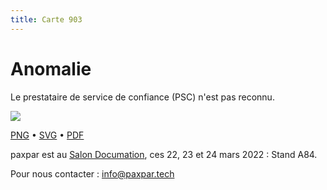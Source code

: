 ```yaml
---
title: Carte 903
---
```


# Anomalie

Le prestataire de service de confiance (PSC) n'est pas reconnu.


![](https://media.paxpar.tech/ludi/card_903_recto.png)

[PNG](https://media.paxpar.tech/ludi/card_903_recto.png) • [SVG](https://media.paxpar.tech/ludi/card_903_recto.svg) • [PDF](https://media.paxpar.tech/ludi/card_903_recto.pdf)

paxpar est au [Salon Documation](https://www.documation.fr/info_societe/527/paxpartech.html), ces 22, 23 et 24 mars 2022 : Stand A84.

Pour nous contacter : info@paxpar.tech


